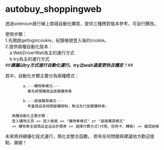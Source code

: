 # autobuy_shoppingweb

透過selenium進行線上商城自動化購買，提供三種應對版本參考，可自行饌改。


使用步驟：     
1.先開啟getlogincookie，紀錄帳號登入後的cookie。     
2.提供兩種自動化版本：        
　a.WebDriverWait為主的運行方式      
　b.try為主的運行方式      
              ##***建議以try方式進行自動化運行。try比wait速度更快且穩定！***##
  
  其中，自動化步驟主要分為兩種模式：
            
            a.---購物車模式---
              事先將預購商品放置購物車
 
            b.---直接購買模式---
              考量商品有時間搶購限制，無法先行放置購物車。
       
       兩種自動化主要步驟：
       登入購物主頁 => 登入帳號 => "購物車模式" or "直接購買模式"
       => 購物車全選商品並送出折價券 => 選擇付費方式(付現、信用卡、轉帳) => 確認結帳
       

未來將持續優化程式運行，簡化並整合函數。
若有任何問題與建議地方歡迎提點，謝謝！
